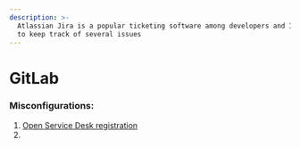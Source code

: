 ```yaml
---
description: >-
  Atlassian Jira is a popular ticketing software among developers and IT teams
  to keep track of several issues
---
```


# GitLab

### Misconfigurations:

1. [Open Service Desk registration](../atlassian-jira/atlassian-jira-service-desk-open-signups.md)
2.
